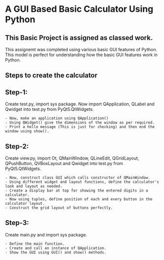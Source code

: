 # A GUI Based Basic Calculator Using Python
## This Basic Project is assigned as classed work.

This assignemt was completed using various basic GUI features of Python. This model is perfect for understanding how the basic GUI features work in Python.

## Steps to create the calculator

## Step-1:

Create test.py, import sys package. Now import QApplication, QLabel and Qwidget into test.py from PyQt5.QtWidgets.

	- Now, make an application using QApplication()
	- Using QWidget() give the dimensions of the window as per required.
	- Print a hello message (This is just for checking) and then end the window using show().

## Step-2:

Create view.py, import Ot, QMainWindow, QLineEdit, QGridLayout, QPushButton, QVBoxLayout and Qwidget into test.py from PyQt5.QtWidgets.

	- Now, construct class GUI which calls constructor of QMainWindow.
	- Using different widget and layout functions, define the calculator's look and layout as needed.
	- Create a display bar at top for showing the entered digits in a calculator.
	- Now using tuples, define position of each and every button in the calculator layout.
	- Construct the grid layout of buttons perfectly.

## Step-3:
Create main.py and import sys package.

	- Define the main function.
	- Create and call an instance of QApplication.
	- Show the GUI using GUI() and show() methods.


 
